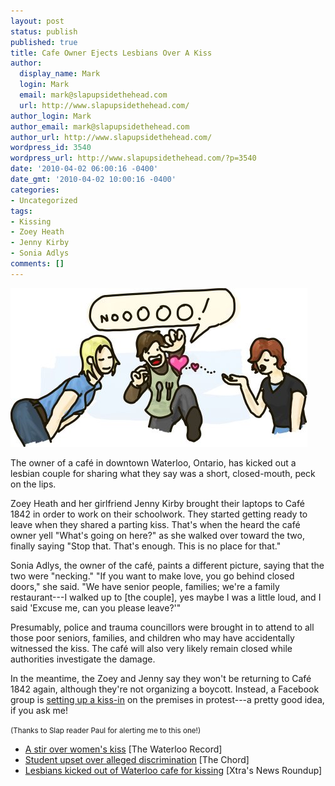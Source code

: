 ```yaml
---
layout: post
status: publish
published: true
title: Cafe Owner Ejects Lesbians Over A Kiss
author:
  display_name: Mark
  login: Mark
  email: mark@slapupsidethehead.com
  url: http://www.slapupsidethehead.com/
author_login: Mark
author_email: mark@slapupsidethehead.com
author_url: http://www.slapupsidethehead.com/
wordpress_id: 3540
wordpress_url: http://www.slapupsidethehead.com/?p=3540
date: '2010-04-02 06:00:16 -0400'
date_gmt: '2010-04-02 10:00:16 -0400'
categories:
- Uncategorized
tags:
- Kissing
- Zoey Heath
- Jenny Kirby
- Sonia Adlys
comments: []
---
```

![Kiss prevention](/wp-content/media/2010/04/kiss-prevention.jpg "It all took place in slow motion.")

The owner of a café in downtown Waterloo, Ontario, has kicked out a lesbian couple for sharing what they say was a short, closed-mouth, peck on the lips.

Zoey Heath and her girlfriend Jenny Kirby brought their laptops to Café 1842 in order to work on their schoolwork. They started getting ready to leave when they shared a parting kiss. That's when the heard the café owner yell "What's going on here?" as she walked over toward the two, finally saying "Stop that. That's enough. This is no place for that."

Sonia Adlys, the owner of the café, paints a different picture, saying that the two were "necking." "If you want to make love, you go behind closed doors," she said. "We have senior people, families; we're a family restaurant---I walked up to [the couple], yes maybe I was a little loud, and I said 'Excuse me, can you please leave?'"

Presumably, police and trauma councillors were brought in to attend to all those poor seniors, families, and children who may have accidentally witnessed the kiss. The café will also very likely remain closed while authorities investigate the damage.

In the meantime, the Zoey and Jenny say they won't be returning to Café 1842 again, although they're not organizing a boycott. Instead, a Facebook group is [setting up a kiss-in](http://www.facebook.com/pages/Waterloo-ON/Taking-Action-Against-Homophobia-in-Waterloo-Region/100274920013672 "Bring a raincoat in case the owner explodes.") on the premises in protest---a pretty good idea, if you ask me!

<small>(Thanks to Slap reader Paul for alerting me to this one!)</small>

- [A stir over women's kiss](http://news.therecord.com/News/Local/article/691762) [The Waterloo Record]
- [Student upset over alleged discrimination](http://thecord.ca/articles/29823) [The Chord]
- [Lesbians kicked out of Waterloo cafe for kissing](http://www.xtra.ca/blog/national/post/2010/03/31/Lesbians-kicked-out-of-Waterloo-cafe-for-kissing.aspx) [Xtra's News Roundup]
